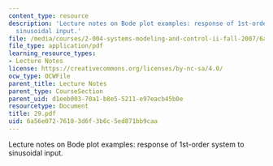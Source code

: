 ```yaml
---
content_type: resource
description: 'Lecture notes on Bode plot examples: response of 1st-order system to
  sinusoidal input.'
file: /media/courses/2-004-systems-modeling-and-control-ii-fall-2007/6a56e07276103d6f3b6c5ed871bb9caa_29.pdf
file_type: application/pdf
learning_resource_types:
- Lecture Notes
license: https://creativecommons.org/licenses/by-nc-sa/4.0/
ocw_type: OCWFile
parent_title: Lecture Notes
parent_type: CourseSection
parent_uid: d1eeb003-70a1-b8e5-5211-e97eacb45b0e
resourcetype: Document
title: 29.pdf
uid: 6a56e072-7610-3d6f-3b6c-5ed871bb9caa
---
```

Lecture notes on Bode plot examples: response of 1st-order system to sinusoidal input.
